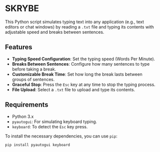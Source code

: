 # SKRYBE

This Python script simulates typing text into any application (e.g., text editors or chat windows) by reading a `.txt` file and typing its contents with adjustable speed and breaks between sentences.

## Features
- **Typing Speed Configuration**: Set the typing speed (Words Per Minute).
- **Breaks Between Sentences**: Configure how many sentences to type before taking a break.
- **Customizable Break Time**: Set how long the break lasts between groups of sentences.
- **Graceful Stop**: Press the `Esc` key at any time to stop the typing process.
- **File Upload**: Select a `.txt` file to upload and type its contents.

## Requirements
- Python 3.x
- `pyautogui`: For simulating keyboard typing.
- `keyboard`: To detect the `Esc` key press.

To install the necessary dependencies, you can use `pip`:

```bash
pip install pyautogui keyboard
